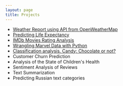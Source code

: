 ```yaml
---
layout: page
title: Projects
---
```


- [Weather Report using API from OpenWeatherMap](https://github.com/natacasey/Weather_Report_with_OpenWeatherMap)
- [Predicting Life Expectancy](https://github.com/natacasey/Life_Expectancy_Prediction_Project_with_R)
- [IMDb Movies Rating Analysis](https://github.com/natacasey/IMDb_Movie_Rating_Analysis)
- [Wrangling Marvel Data with Python](https://github.com/natacasey/Wrangling_Marvel_Data_with_Python)
- [Classification analysis. Candy: Chocolate or not?](https://github.com/natacasey/Candy_Classification_with_Python)
- Customer Churn Prediction
- Analysis of the State of Children's Health
- Sentiment Analysis of Reviews
- Text Summarization
- Predicting Russian text categories
